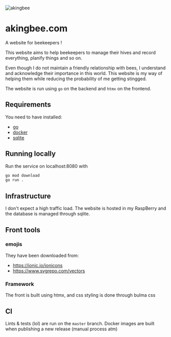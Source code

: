  ![akingbee](https://github.com/yo-main/akingbee/actions/workflows/akingbee.yaml/badge.svg)  

# akingbee.com

A website for beekeepers !

This website aims to help beekeepers to manage their hives and record everything, planify things and so on.

Even though I do not maintain a friendly relationship with bees, I understand and acknowledge their importance in this world. This website is my way of helping them while reducing the probability of me getting stingged.

The website is run using `go` on the backend and `htmx` on the frontend.

## Requirements

You need to have installed:

- [go](https://go.dev/dl/)
- [docker](https://docs.docker.com/get-started/get-docker/)
- [sqlite](https://www.sqlite.org/download.html)

## Running locally

Run the service on localhost:8080 with

```bash
go mod download
go run .
```

## Infrastructure

I don't expect a high traffic load.
The website is hosted in my RaspBerry and the database is managed through sqlite.


## Front tools

### emojis

They have been downloaded from:

- https://ionic.io/ionicons
- https://www.svgrepo.com/vectors

### Framework

The front is built using htmx, and css styling is done through bulma css

## CI

Lints & tests (lol) are run on the `master` branch.
Docker images are built when publishing a new release (manual process atm)
